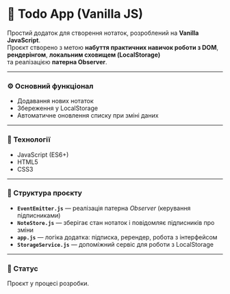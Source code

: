 # 📝 Todo App (Vanilla JS)

Простий додаток для створення нотаток, розроблений на **Vanilla JavaScript**.  
Проєкт створено з метою **набуття практичних навичок роботи з DOM**,  
**рендерінгом**, **локальним сховищем (LocalStorage)**  
та реалізацією **патерна Observer**.

---

### ⚙️ Основний функціонал
- Додавання нових нотаток
- Збереження у LocalStorage
- Автоматичне оновлення списку при зміні даних

---

### 🧠 Технології
- JavaScript (ES6+)
- HTML5
- CSS3

---

### 📂 Структура проєкту
- **`EventEmitter.js`** — реалізація патерна *Observer* (керування підписниками)
- **`NoteStore.js`** — зберігає стан нотаток і повідомляє підписників про зміни
- **`app.js`** — логіка додатка: підписка, ререндер, робота з інтерфейсом
- **`StorageService.js`** — допоміжний сервіс для роботи з LocalStorage

---

### 🚧 Статус
Проєкт у процесі розробки.
